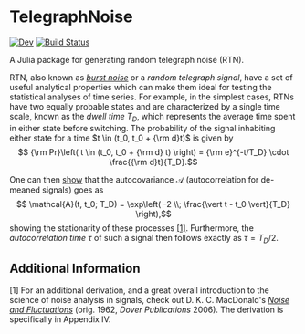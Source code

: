 # TelegraphNoise

<!-- [![Stable](https://img.shields.io/badge/docs-stable-blue.svg)](https://meese-wj.github.io/TelegraphNoise.jl/stable) -->
[![Dev](https://img.shields.io/badge/docs-dev-blue.svg)](https://meese-wj.github.io/TelegraphNoise.jl/dev)
[![Build Status](https://github.com/meese-wj/TelegraphNoise.jl/actions/workflows/CI.yml/badge.svg?branch=main)](https://github.com/meese-wj/TelegraphNoise.jl/actions/workflows/CI.yml?query=branch%3Amain)

A Julia package for generating random telegraph noise (RTN). 

RTN, also known as [_burst noise_](https://en.wikipedia.org/wiki/Burst_noise?oldformat=true) or a _random telegraph signal_, have a set of useful analytical properties which can make them ideal for testing the statistical analyses of time series. For example, in the simplest cases, RTNs have two equally probable states and are characterized by a single time scale, known as the _dwell time_ $T_D$, which represents the average time spent in either state before switching. The probability of the signal inhabiting either state for a time $t \in (t_0, t_0 + {\rm d}t)$ is given by 
$$ {\rm Pr}\left( t \in (t_0, t_0 + {\rm d} t) \right) = {\rm e}^{-t/T_D} \cdot \frac{{\rm d}t}{T_D}.$$

One can then [show](https://dsp.stackexchange.com/questions/16596/autocorrelation-of-a-telegraph-process-constant-signal) that the autocovariance $\mathcal{A}$ (autocorrelation for de-meaned signals) goes as 
$$ \mathcal{A}(t, t_0; T_D) = \exp\left( -2 \\; \frac{\vert t - t_0 \vert}{T_D} \right),$$
showing the stationarity of these processes [[1]](#1). Furthermore, the _autocorrelation time_ $\tau$ of such a signal then follows exactly as $\tau = T_D /2$.

## Additional Information
<a id="1">[1]</a>
For an additional derivation, and a great overall introduction to the science of noise analysis in signals, check out D. K. C. MacDonald's [_Noise and Fluctuations_](https://isbnsearch.org/isbn/9780486450292)  (orig. 1962, _Dover Publications_ 2006). The derivation is specifically in Appendix IV.